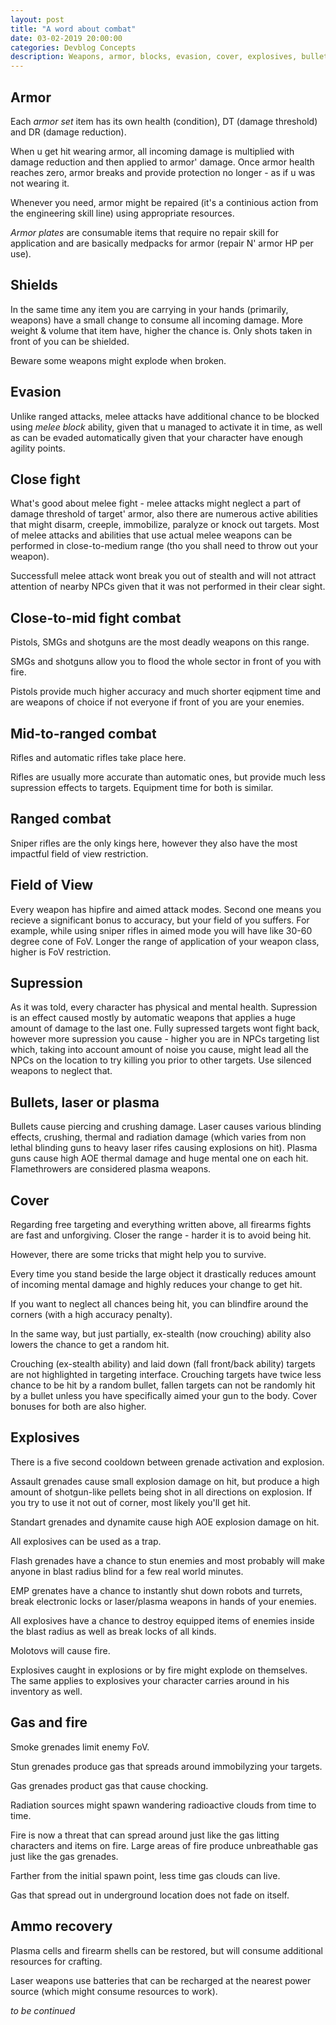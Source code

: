 ```yaml
---
layout: post
title: "A word about combat"
date: 03-02-2019 20:00:00
categories: Devblog Concepts
description: Weapons, armor, blocks, evasion, cover, explosives, bullets vs energy projectiles, gas and fire.
---
```


## Armor 

Each *armor set* item has its own health (condition), DT (damage threshold) and DR
(damage reduction). 

When u get hit wearing armor, all incoming damage is multiplied with damage 
reduction and then applied to armor' damage. Once armor health reaches zero,
armor breaks and provide protection no longer - as if u was not wearing it.

Whenever you need, armor might be repaired (it's a continious action from the
engineering skill line) using appropriate resources.

*Armor plates* are consumable items that require no repair skill for application
and are basically medpacks for armor (repair N' armor HP per use).

## Shields 

In the same time any item you are carrying in your hands (primarily, weapons) 
have a small change to consume all incoming damage. More weight & volume that
item have, higher the chance is. Only shots taken in front of you can be shielded.

Beware some weapons might explode when broken.

## Evasion 

Unlike ranged attacks, melee attacks have additional chance to be blocked using
*melee block* ability, given that u managed to activate it in time, as well as
can be evaded automatically given that your character have enough agility points.

## Close fight 

What's good about melee fight - melee attacks might neglect a part of damage
threshold of target' armor, also there are numerous active abilities that might 
disarm, creeple, immobilize, paralyze or knock out targets. Most of melee 
attacks and abilities that use actual melee weapons can be performed in
close-to-medium range (tho you shall need to throw out your weapon).

Successfull melee attack wont break you out of stealth and will not attract 
attention of nearby NPCs given that it was not performed in their clear sight.

## Close-to-mid fight combat 

Pistols, SMGs and shotguns are the most deadly weapons on this range. 

SMGs and shotguns allow you to flood the whole sector in front of you with fire.

Pistols provide much higher accuracy and much shorter eqipment time and are 
weapons of choice if not everyone if front of you are your enemies.

## Mid-to-ranged combat 

Rifles and automatic rifles take place here. 

Rifles are usually more accurate than automatic ones, but provide much less 
supression effects to targets. Equipment time for both is similar.

## Ranged combat 

Sniper rifles are the only kings here, however they also have the most impactful
field of view restriction.

## Field of View 

Every weapon has hipfire and aimed attack modes. Second one means you recieve a
significant bonus to accuracy, but your field of you suffers. For example, while
using sniper rifles in aimed mode you will have like 30-60 degree cone of FoV. 
Longer the range of application of your weapon class, higher is FoV restriction.

## Supression 

As it was told, every character has physical and mental health. Supression is an
effect caused mostly by automatic weapons that applies a huge amount of damage
to the last one. Fully supressed targets wont fight back, however more supression
you cause - higher you are in NPCs targeting list which, taking into account 
amount of noise you cause, might lead all the NPCs on the location to try killing
you prior to other targets. Use silenced weapons to neglect that.

## Bullets, laser or plasma 

Bullets cause piercing and crushing damage. Laser causes various blinding effects,
crushing, thermal and radiation damage (which varies from non lethal blinding guns
to heavy laser rifes causing explosions on hit). Plasma guns cause high AOE 
thermal damage and huge mental one on each hit. Flamethrowers are considered 
plasma weapons.

## Cover 

Regarding free targeting and everything written above, all firearms fights are
fast and unforgiving. Closer the range - harder it is to avoid being hit. 

However, there are some tricks that might help you to survive.

Every time you stand beside the large object it drastically reduces amount of 
incoming mental damage and highly reduces your change to get hit.

If you want to neglect all chances being hit, you can blindfire around the 
corners (with a high accuracy penalty).

In the same way, but just partially, ex-stealth (now crouching) ability also 
lowers the chance to get a random hit.

Crouching (ex-stealth ability) and laid down (fall front/back ability) targets are
not highlighted in targeting interface. Crouching targets have twice less chance
to be hit by a random bullet, fallen targets can not be randomly hit by a bullet
unless you have specifically aimed your gun to the body. Cover bonuses for both
are also higher.

## Explosives 

There is a five second cooldown between grenade activation and explosion.

Assault grenades cause small explosion damage on hit, but produce a high amount
of shotgun-like pellets being shot in all directions on explosion. If you try
to use it not out of corner, most likely you'll get hit.

Standart grenades and dynamite cause high AOE explosion damage on hit.

All explosives can be used as a trap.

Flash grenades have a chance to stun enemies and most probably will make anyone in
blast radius blind for a few real world minutes.

EMP grenates have a chance to instantly shut down robots and turrets, break 
electronic locks or laser/plasma weapons in hands of your enemies.

All explosives have a chance to destroy equipped items of enemies inside the blast
radius as well as break locks of all kinds.

Molotovs will cause fire.

Explosives caught in explosions or by fire might explode on themselves. The same
applies to explosives your character carries around in his inventory as well.

## Gas and fire 

Smoke grenades limit enemy FoV. 

Stun grenades produce gas that spreads around immobilyzing your targets.

Gas grenades product gas that cause chocking.

Radiation sources might spawn wandering radioactive clouds from time to time.

Fire is now a threat that can spread around just like the gas litting characters 
and items on fire. Large areas of fire produce unbreathable gas just like the gas
grenades.

Farther from the initial spawn point, less time gas clouds can live.

Gas that spread out in underground location does not fade on itself.

## Ammo recovery 

Plasma cells and firearm shells can be restored, but will consume additional 
resources for crafting.

Laser weapons use batteries that can be recharged at the nearest power source 
(which might consume resources to work).

*to be continued*